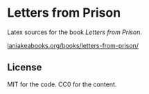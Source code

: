 # Letters from Prison

Latex sources for the book _Letters from Prison_.

[laniakeabooks.org/books/letters-from-prison/](https://laniakeabooks.org/books/letters-from-prison/)

## License

MIT for the code. CC0 for the content.

